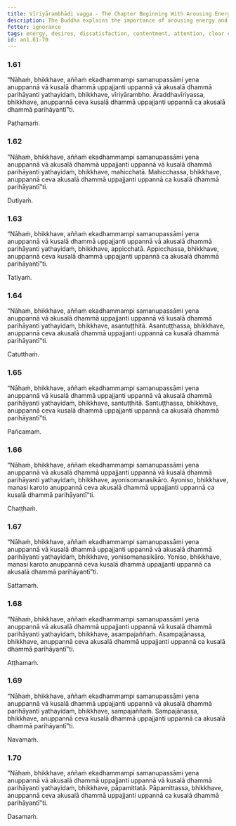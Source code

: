 ```yaml
---
title: Vīriyārambhādi vagga - The Chapter Beginning With Arousing Energy
description: The Buddha explains the importance of arousing energy and the consequences of having many desires, few desires, dissatisfaction, contentment, (careless) attention, wise (careful, mindful) attention, lack of clear comprehension, clear comprehension (attentiveness), and bad friendship.
fetter: ignorance
tags: energy, desires, dissatisfaction, contentment, attention, clear comprehension, friends, wholesome, unwholesome, an, an1
id: an1.61-70
---
```


### 1.61

“Nāhaṁ, bhikkhave, aññaṁ ekadhammampi samanupassāmi yena anuppannā vā kusalā dhammā uppajjanti uppannā vā akusalā dhammā parihāyanti yathayidaṁ, bhikkhave, vīriyārambho. Āraddhavīriyassa, bhikkhave, anuppannā ceva kusalā dhammā uppajjanti uppannā ca akusalā dhammā parihāyantī”ti.

Paṭhamaṁ.

### 1.62

“Nāhaṁ, bhikkhave, aññaṁ ekadhammampi samanupassāmi yena anuppannā vā akusalā dhammā uppajjanti uppannā vā kusalā dhammā parihāyanti yathayidaṁ, bhikkhave, mahicchatā. Mahicchassa, bhikkhave, anuppannā ceva akusalā dhammā uppajjanti uppannā ca kusalā dhammā parihāyantī”ti.

Dutiyaṁ.

### 1.63

“Nāhaṁ, bhikkhave, aññaṁ ekadhammampi samanupassāmi yena anuppannā vā kusalā dhammā uppajjanti uppannā vā akusalā dhammā parihāyanti yathayidaṁ, bhikkhave, appicchatā. Appicchassa, bhikkhave, anuppannā ceva kusalā dhammā uppajjanti uppannā ca akusalā dhammā parihāyantī”ti.

Tatiyaṁ.

### 1.64

“Nāhaṁ, bhikkhave, aññaṁ ekadhammampi samanupassāmi yena anuppannā vā akusalā dhammā uppajjanti uppannā vā kusalā dhammā parihāyanti yathayidaṁ, bhikkhave, asantuṭṭhitā. Asantuṭṭhassa, bhikkhave, anuppannā ceva akusalā dhammā uppajjanti uppannā ca kusalā dhammā parihāyantī”ti.

Catutthaṁ.

### 1.65

“Nāhaṁ, bhikkhave, aññaṁ ekadhammampi samanupassāmi yena anuppannā vā kusalā dhammā uppajjanti uppannā vā akusalā dhammā parihāyanti yathayidaṁ, bhikkhave, santuṭṭhitā. Santuṭṭhassa, bhikkhave, anuppannā ceva kusalā dhammā uppajjanti uppannā ca akusalā dhammā parihāyantī”ti.

Pañcamaṁ.

### 1.66

“Nāhaṁ, bhikkhave, aññaṁ ekadhammampi samanupassāmi yena anuppannā vā akusalā dhammā uppajjanti uppannā vā kusalā dhammā parihāyanti yathayidaṁ, bhikkhave, ayonisomanasikāro. Ayoniso, bhikkhave, manasi karoto anuppannā ceva akusalā dhammā uppajjanti uppannā ca kusalā dhammā parihāyantī”ti.

Chaṭṭhaṁ.

### 1.67

“Nāhaṁ, bhikkhave, aññaṁ ekadhammampi samanupassāmi yena anuppannā vā kusalā dhammā uppajjanti uppannā vā akusalā dhammā parihāyanti yathayidaṁ, bhikkhave, yonisomanasikāro. Yoniso, bhikkhave, manasi karoto anuppannā ceva kusalā dhammā uppajjanti uppannā ca akusalā dhammā parihāyantī”ti.

Sattamaṁ.

### 1.68

“Nāhaṁ, bhikkhave, aññaṁ ekadhammampi samanupassāmi yena anuppannā vā akusalā dhammā uppajjanti uppannā vā kusalā dhammā parihāyanti yathayidaṁ, bhikkhave, asampajaññaṁ. Asampajānassa, bhikkhave, anuppannā ceva akusalā dhammā uppajjanti uppannā ca kusalā dhammā parihāyantī”ti.

Aṭṭhamaṁ.

### 1.69

“Nāhaṁ, bhikkhave, aññaṁ ekadhammampi samanupassāmi yena anuppannā vā kusalā dhammā uppajjanti uppannā vā akusalā dhammā parihāyanti yathayidaṁ, bhikkhave, sampajaññaṁ. Sampajānassa, bhikkhave, anuppannā ceva kusalā dhammā uppajjanti uppannā ca akusalā dhammā parihāyantī”ti.

Navamaṁ.

### 1.70

“Nāhaṁ, bhikkhave, aññaṁ ekadhammampi samanupassāmi yena anuppannā vā akusalā dhammā uppajjanti uppannā vā kusalā dhammā parihāyanti yathayidaṁ, bhikkhave, pāpamittatā. Pāpamittassa, bhikkhave, anuppannā ceva akusalā dhammā uppajjanti uppannā ca kusalā dhammā parihāyantī”ti.

Dasamaṁ.

